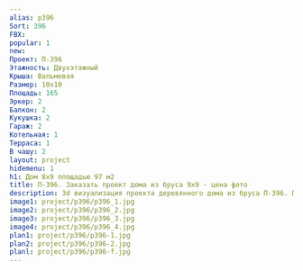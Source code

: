 ```yaml
---
alias: p396
Sort: 396
FBX: 
popular: 1
new: 
Проект: П-396
Этажность: Двухэтажный
Крыша: Вальмовая
Размер: 10х10
Площадь: 165
Эркер: 2
Балкон: 2
Кукушка: 2
Гараж: 2
Котельная: 1
Терраса: 1
В чашу: 2
layout: project
hidemenu: 1
h1: Дом 8х9 площадью 97 м2
title: П-396. Заказать проект дома из бруса 9х9 - цена фото
description: 3d визуализация проекта деревянного дома из бруса П-396. Площадь 165 м2, размер 9х9. Вы можете внести любые изменения в проект.
image1: project/p396/p396_1.jpg
image2: project/p396/p396_2.jpg
image3: project/p396/p396_3.jpg
image4: project/p396/p396_4.jpg
plan1: project/p396/p396-1.jpg
plan2: project/p396/p396-2.jpg
planl: project/p396/p396-f.jpg
---
```

